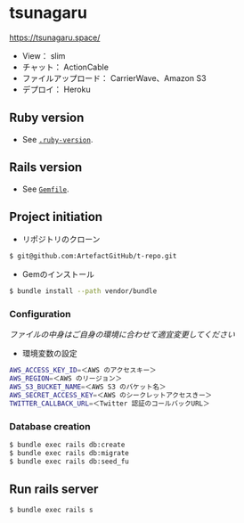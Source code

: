 # tsunagaru
https://tsunagaru.space/

- View： slim
- チャット： ActionCable
- ファイルアップロード： CarrierWave、Amazon S3
- デプロイ： Heroku

## Ruby version

- See [`.ruby-version`](https://github.com/ArtefactGitHub/t-repo/blob/master/.ruby-version).

## Rails version

- See [`Gemfile`](https://github.com/ArtefactGitHub/t-repo/blob/master/Gemfile).

## Project initiation

- リポジトリのクローン

```bash
$ git@github.com:ArtefactGitHub/t-repo.git
```

- Gemのインストール

```bash
$ bundle install --path vendor/bundle
```

### Configuration

*ファイルの中身はご自身の環境に合わせて適宜変更してください*


- 環境変数の設定

```bash
AWS_ACCESS_KEY_ID=＜AWS のアクセスキー＞
AWS_REGION=＜AWS のリージョン＞
AWS_S3_BUCKET_NAME=＜AWS S3 のバケット名＞
AWS_SECRET_ACCESS_KEY=＜AWS のシークレットアクセスきー＞
TWITTER_CALLBACK_URL=＜Twitter 認証のコールバックURL＞
```

### Database creation

```bash
$ bundle exec rails db:create
$ bundle exec rails db:migrate
$ bundle exec rails db:seed_fu
```

## Run rails server

```bash
$ bundle exec rails s
```

